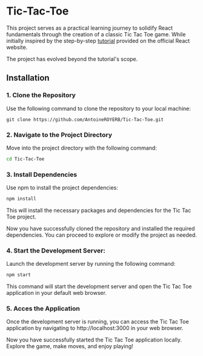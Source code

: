 # Tic-Tac-Toe

This project serves as a practical learning journey to solidify React fundamentals through the creation of a classic Tic Tac Toe game. While initially inspired by the step-by-step [tutorial](https://react.dev/learn/tutorial-tic-tac-toe)
provided on the official React website.

The project has evolved beyond the tutorial's scope.

## Installation

### 1. Clone the Repository

Use the following command to clone the repository to your local machine:

```bashl
git clone https://github.com/AntoineROYERB/Tic-Tac-Toe.git
```

### 2. Navigate to the Project Directory

Move into the project directory with the following command:

```bash
cd Tic-Tac-Toe
```

### 3. Install Dependencies

Use npm to install the project dependencies:

```bash
npm install
```

This will install the necessary packages and dependencies for the Tic Tac Toe project.

Now you have successfully cloned the repository and installed the required dependencies. You can proceed to explore or modify the project as needed.

### 4. Start the Development Server:

Launch the development server by running the following command:

```bash
npm start
```

This command will start the development server and open the Tic Tac Toe application in your default web browser.

### 5. Acces the Application

Once the development server is running, you can access the Tic Tac Toe application by navigating to http://localhost:3000 in your web browser.

Now you have successfully started the Tic Tac Toe application locally. Explore the game, make moves, and enjoy playing!
